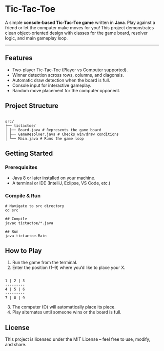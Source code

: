 # Tic-Tac-Toe  

A simple **console-based Tic-Tac-Toe game** written in **Java**. Play against a friend or let the computer make moves for you! This project demonstrates clean object-oriented design with classes for the game board, resolver logic, and main gameplay loop.  

---

## Features  
- Two-player Tic-Tac-Toe (Player vs Computer supported).  
- Winner detection across rows, columns, and diagonals.  
- Automatic draw detection when the board is full.  
- Console input for interactive gameplay.  
- Random move placement for the computer opponent.  



## Project Structure 
```

src/
├── tictactoe/
│ ├── Board.java # Represents the game board
│ ├── GameResolver.java # Checks win/draw conditions
│ └── Main.java # Runs the game loop

```

## Getting Started  

### Prerequisites  
- Java 8 or later installed on your machine.  
- A terminal or IDE (IntelliJ, Eclipse, VS Code, etc.)  

### Compile & Run  

```
# Navigate to src directory
cd src

## Compile
javac tictactoe/*.java

## Run
java tictactoe.Main

```
## How to Play

1. Run the game from the terminal.
2. Enter the position (1–9) where you’d like to place your X.

```

1 | 2 | 3
---------
4 | 5 | 6
---------
7 | 8 | 9

```

3. The computer (O) will automatically place its piece.
4. Play alternates until someone wins or the board is full.


## License
This project is licensed under the MIT License – feel free to use, modify, and share.

